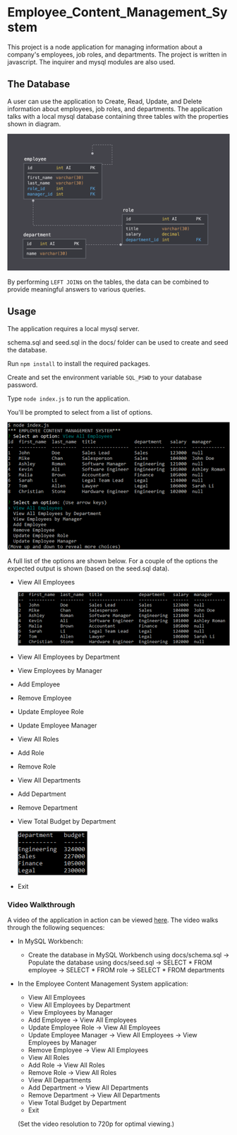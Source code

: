 # Employee_Content_Management_System
This project is a node application for managing information about a company's employees, job roles, and departments. The project is written in javascript. The inquirer and mysql modules are also used.

## The Database
A user can use the application to Create, Read, Update, and Delete information about employees, job roles, and departments. The application talks with a local mysql database containing three tables with the properties shown in diagram.

![database schema](readme/schema.png)

By performing `LEFT JOIN`s on the tables, the data can be combined to provide meaningful answers to various queries. 

## Usage
The application requires a local mysql server. 

schema.sql and seed.sql in the docs/ folder can be used to create and seed the database.

Run `npm install` to install the required packages. 

Create and set the environment variable `SQL_PSWD` to your database password.

Type `node index.js` to run the application.

You'll be prompted to select from a list of options.

![screenshot of application](readme/screenshot_of_employee_cms.png)

A full list of the options are shown below. For a couple of the options the expected output is shown (based on the seed.sql data).
* View All Employees

  ![view employees output (based on seed.sql data)](readme/view_employees_output_using_seed_data.png)

* View All Employees by Department
* View Employees by Manager
* Add Employee
* Remove Employee
* Update Employee Role
* Update Employee Manager
* View All Roles
* Add Role
* Remove Role
* View All Departments
* Add Department
* Remove Department
* View Total Budget by Department

  ![view budget output (based on seed.sql data)](readme/view_budget_output_using_seed_data.png)

* Exit

### Video Walkthrough

A video of the application in action can be viewed [here](https://drive.google.com/file/d/1uU53q28VY0Gl204tbq3T0coLt4SyRIa_/view?usp=sharing).
The video walks through the following sequences:
* In MySQL Workbench:
  * Create the database in MySQL Workbench using docs/schema.sql -> Populate the database using docs/seed.sql -> SELECT * FROM employee -> SELECT * FROM role -> SELECT * FROM departments
* In the Employee Content Management System application:
  * View All Employees
  * View All Employees by Department
  * View Employees by Manager
  * Add Employee -> View All Employees
  * Update Employee Role -> View All Employees
  * Update Employee Manager -> View All Employees -> View Employees by Manager
  * Remove Employee -> View All Employees
  * View All Roles
  * Add Role -> View All Roles
  * Remove Role -> View All Roles
  * View All Departments
  * Add Department -> View All Departments
  * Remove Department -> View All Departments
  * View Total Budget by Department
  * Exit 

  (Set the video resolution to 720p for optimal viewing.)